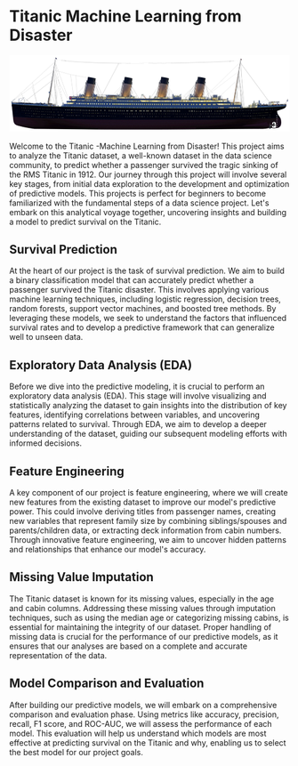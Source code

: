 # Titanic Machine Learning from Disaster

!["Test"](Images/Titanic.png)

Welcome to the Titanic -Machine Learning from Disaster! This project aims to analyze the Titanic dataset, a well-known dataset in the data science community, to predict whether a passenger survived the tragic sinking of the RMS Titanic in 1912. Our journey through this project will involve several key stages, from initial data exploration to the development and optimization of predictive models. This projects is perfect for beginners to become familiarized with the fundamental steps of a data science project. Let's embark on this analytical voyage together, uncovering insights and building a model to predict survival on the Titanic.

## Survival Prediction

At the heart of our project is the task of survival prediction. We aim to build a binary classification model that can accurately predict whether a passenger survived the Titanic disaster. This involves applying various machine learning techniques, including logistic regression, decision trees, random forests, support vector machines, and boosted tree methods. By leveraging these models, we seek to understand the factors that influenced survival rates and to develop a predictive framework that can generalize well to unseen data.

## Exploratory Data Analysis (EDA)

Before we dive into the predictive modeling, it is crucial to perform an exploratory data analysis (EDA). This stage will involve visualizing and statistically analyzing the dataset to gain insights into the distribution of key features, identifying correlations between variables, and uncovering patterns related to survival. Through EDA, we aim to develop a deeper understanding of the dataset, guiding our subsequent modeling efforts with informed decisions.

## Feature Engineering

A key component of our project is feature engineering, where we will create new features from the existing dataset to improve our model's predictive power. This could involve deriving titles from passenger names, creating new variables that represent family size by combining siblings/spouses and parents/children data, or extracting deck information from cabin numbers. Through innovative feature engineering, we aim to uncover hidden patterns and relationships that enhance our model's accuracy.

## Missing Value Imputation

The Titanic dataset is known for its missing values, especially in the age and cabin columns. Addressing these missing values through imputation techniques, such as using the median age or categorizing missing cabins, is essential for maintaining the integrity of our dataset. Proper handling of missing data is crucial for the performance of our predictive models, as it ensures that our analyses are based on a complete and accurate representation of the data.

## Model Comparison and Evaluation

After building our predictive models, we will embark on a comprehensive comparison and evaluation phase. Using metrics like accuracy, precision, recall, F1 score, and ROC-AUC, we will assess the performance of each model. This evaluation will help us understand which models are most effective at predicting survival on the Titanic and why, enabling us to select the best model for our project goals.



